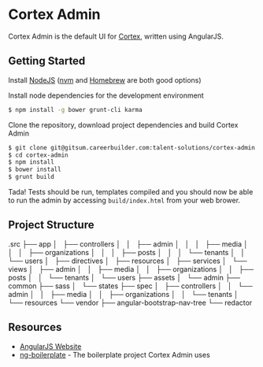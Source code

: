 Cortex Admin
============
Cortex Admin is the default UI for [Cortex], written using AngularJS.

Getting Started
---------------

Install [NodeJS](http://nodejs.org/) ([nvm] and [Homebrew] are both good options)

Install node dependencies for the development environment

```sh
$ npm install -g bower grunt-cli karma
```

Clone the repository, download project dependencies and build Cortex Admin
```sh
$ git clone git@gitsum.careerbuilder.com:talent-solutions/cortex-admin.git cortex-admin
$ cd cortex-admin
$ npm install
$ bower install
$ grunt build
```

Tada! Tests should be run, templates compiled and you should now be able to run the admin by accessing `build/index.html` from your web brower.

Project Structure
---------

.src
├── app
│   ├── controllers
│   │   ├── admin
│   │   │   ├── media
│   │   │   ├── organizations
│   │   │   ├── posts
│   │   │   └── tenants
│   │   └── users
│   ├── directives
│   ├── resources
│   ├── services
│   └── views
│       ├── admin
│       │   ├── media
│       │   ├── organizations
│       │   ├── posts
│       │   └── tenants
│       └── users
├── assets
│   └── admin
├── common
├── sass
│   └── states
├── spec
│   ├── controllers
│   │   └── admin
│   │       ├── media
│   │       ├── organizations
│   │       └── tenants
│   └── resources
└── vendor
    ├── angular-bootstrap-nav-tree
    └── redactor

Resources
---------

* [AngularJS Website](AngularJS)
* [ng-boilerplate] - The boilerplate project Cortex Admin uses


[Cortex]: https://gitsum.careerbuilder.com/talent-solutions/cortex-framework
[nvm]: https://github.com/creationix/nvm
[Homebrew]: http://brew.sh/
[ng-boilerplate]: https://github.com/ngbp/ng-boilerplate
[AngularJS]: http://angularjs.org/
